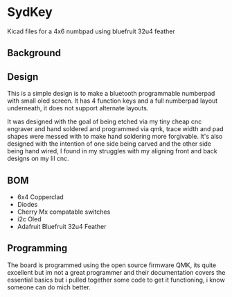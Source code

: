 # SydKey
Kicad files for a 4x6 numbpad using bluefruit 32u4 feather

## Background
	
## Design
This is a simple design is to make a bluetooth programmable numberpad with small oled screen. It has 4 function keys and a full numberpad layout underneath, it does not support alternate layouts. 

It was designed with the goal of being etched via my tiny cheap cnc engraver and hand soldered and programmed via qmk, trace width and pad shapes were messed with to make hand soldering more forgivable. It's also designed with the intention of one side being carved and the other side being hand wired, I found in my struggles with my aligning front and back designs on my lil cnc. 

## BOM
* 6x4 Copperclad
* Diodes
* Cherry Mx compatable switches
* i2c Oled
* Adafruit Bluefruit 32u4 Feather

## Programming
The board is programmed using the open source firmware QMK, its quite excellent but im not a great programmer and their documentation covers the essential basics but i pulled together some code to get it functioning, i know someone can do mich better. 
